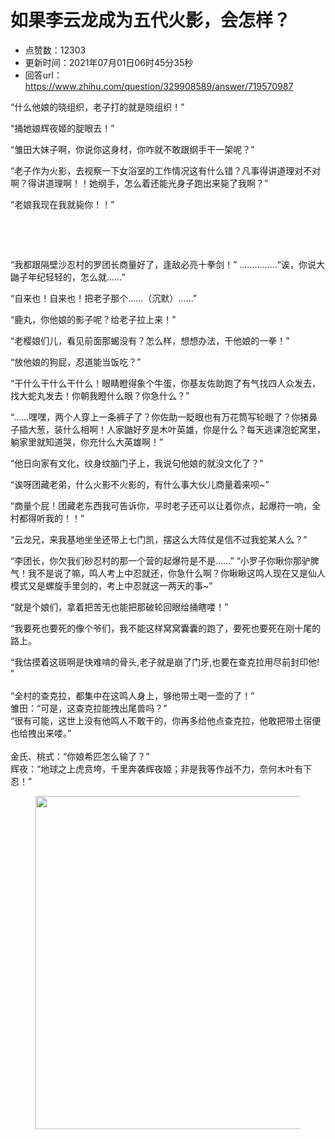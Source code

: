# 如果李云龙成为五代火影，会怎样？
- 点赞数：12303
- 更新时间：2021年07月01日06时45分35秒
- 回答url：https://www.zhihu.com/question/329908589/answer/719570987
<body>
 <p data-pid="g-oa6zOi">“什么他娘的晓组织，老子打的就是晓组织！”<br></p>
 <p data-pid="Vl94q5Z3">“捅她娘辉夜姬的腚眼去！”</p>
 <p data-pid="OdF8J_3g">“雏田大妹子啊，你说你这身材，你咋就不敢跟纲手干一架呢？”</p>
 <p data-pid="eiLRmJCQ">“老子作为火影，去视察一下女浴室的工作情况这有什么错？凡事得讲道理对不对啊？得讲道理啊！！她纲手，怎么着还能光身子跑出来毙了我啊？”</p>
 <p data-pid="V-qXm2L4">“老娘我现在我就毙你！！”</p>
 <p class="ztext-empty-paragraph"><br></p>
 <p class="ztext-empty-paragraph"><br></p>
 <p data-pid="slMm1hBK">“我都跟隔壁沙忍村的罗团长商量好了，逢敌必亮十拳剑！” ……………“诶，你说大鼬子年纪轻轻的，怎么就……”</p>
 <p data-pid="4H_6EwpQ">“自来也！自来也！把老子那个……（沉默）……”</p>
 <p data-pid="5Vr9T6HD">“鹿丸，你他娘的影子呢？给老子拉上来！”</p>
 <p data-pid="WkLtCae_">“老樱娘们儿，看见前面那蝎没有？怎么样，想想办法，干他娘的一拳！”</p>
 <p data-pid="juftQdwG">“放他娘的狗屁，忍道能当饭吃？”</p>
 <p data-pid="XAzAEoda">“干什么干什么干什么！眼睛瞪得象个牛蛋，你基友佐助跑了有气找四人众发去，找大蛇丸发去！你朝我瞪什么眼？你急什么？”</p>
 <p data-pid="HBs29Vii">“......嘿嘿，两个人穿上一条裤子了？你佐助一眨眼也有万花筒写轮眼了？你猪鼻子插大葱，装什么相啊！人家鼬好歹是木叶英雄，你是什么？每天逃课泡蛇窝里，躺家里就知道哭，你充什么大英雄啊！”</p>
 <p data-pid="7uwGwnml">“他日向家有文化，纹身纹脑门子上，我说句他娘的就没文化了？”</p>
 <p data-pid="Du8lf6Mz">“诶呀团藏老弟，什么火影不火影的，有什么事大伙儿商量着来呗~”</p>
 <p data-pid="Qde1ynE6">“商量个屁！团藏老东西我可告诉你，平时老子还可以让着你点，起爆符一响，全村都得听我的！！”</p>
 <p data-pid="YU4eEPlt">“云龙兄，来我基地坐坐还带上七门凯，摆这么大阵仗是信不过我蛇某人么？”</p>
 <p data-pid="15oauCxP">“李团长，你欠我们砂忍村的那一个营的起爆符是不是……” “小罗子你瞅你那驴脾气！我不是说了嘛，鸣人考上中忍就还，你急什么啊？你瞅瞅这鸣人现在又是仙人模式又是螺旋手里剑的，考上中忍就这一两天的事~”</p>
 <p data-pid="bfyNDqDU">“就是个娘们，拿着把苦无也能把那破轮回眼给捅瞎喽！”</p>
 <p data-pid="_Wo6HLvP">“我要死也要死的像个爷们，我不能这样窝窝囊囊的跑了，要死也要死在刚十尾的路上。</p>
 <p data-pid="e5mTS1-M">“我估摸着这斑啊是快难啃的骨头,老子就是崩了门牙,也要在查克拉用尽前封印他! ”<br><br>
  “全村的查克拉，都集中在这鸣人身上，够他带土喝一壶的了！”<br>
  雏田：“可是，这查克拉能拽出尾兽吗？”<br>
  “很有可能，这世上没有他鸣人不敢干的，你再多给他点查克拉，他敢把带土宿便也给拽出来喽。”<br><br>
  金氏、桃式：“你娘希匹怎么输了？”<br>
  辉夜：“地球之上虎贲垮，千里奔袭辉夜姬；非是我等作战不力，奈何木叶有下忍！”</p>
 <figure data-size="normal">
  <img src="https://picx.zhimg.com/50/v2-2b98f61f5d4c884337401f9f4112784b_720w.jpg?source=1940ef5c" data-rawwidth="533" data-rawheight="300" data-size="normal" data-original-token="v2-2b98f61f5d4c884337401f9f4112784b" data-default-watermark-src="https://picx.zhimg.com/50/v2-ce0fc20cc197fb6627b4b964b5b508a8_720w.jpg?source=1940ef5c" class="origin_image zh-lightbox-thumb" width="533" data-original="https://pic1.zhimg.com/v2-2b98f61f5d4c884337401f9f4112784b_r.jpg?source=1940ef5c">
 </figure>
 <p></p>
</body>
